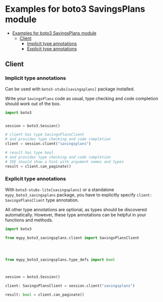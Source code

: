 <a id="examples-for-boto3-savingsplans-module"></a>

# Examples for boto3 SavingsPlans module

- [Examples for boto3 SavingsPlans module](#examples-for-boto3-savingsplans-module)
  - [Client](#client)
    - [Implicit type annotations](#implicit-type-annotations)
    - [Explicit type annotations](#explicit-type-annotations)

<a id="client"></a>

## Client

<a id="implicit-type-annotations"></a>

### Implicit type annotations

Can be used with `boto3-stubs[savingsplans]` package installed.

Write your `SavingsPlans` code as usual, type checking and code completion
should work out of the box.

```python
import boto3


session = boto3.Session()

# client has type SavingsPlansClient
# and provides type checking and code completion
client = session.client("savingsplans")

# result has type bool
# and provides type checking and code completion
# IDE should show a hint with argument names and types
result = client.can_paginate()
```

<a id="explicit-type-annotations"></a>

### Explicit type annotations

With `boto3-stubs-lite[savingsplans]` or a standalone `mypy_boto3_savingsplans`
package, you have to explicitly specify `client: SavingsPlansClient` type
annotation.

All other type annotations are optional, as types should be discovered
automatically. However, these type annotations can be helpful in your functions
and methods.

```python
import boto3

from mypy_boto3_savingsplans.client import SavingsPlansClient




from mypy_boto3_savingsplans.type_defs import bool



session = boto3.Session()

client: SavingsPlansClient = session.client("savingsplans")

result: bool = client.can_paginate()
```
